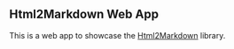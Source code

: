 ## Html2Markdown Web App

This is a web app to showcase the [Html2Markdown](https://github.com/baynezy/Html2Markdown) library.